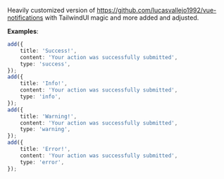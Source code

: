 Heavily customized version of https://github.com/lucasvallejo1992/vue-notifications with TailwindUI magic and more added and adjusted.

**Examples**:

```typescript
add({
    title: 'Success!',
    content: 'Your action was successfully submitted',
    type: 'success',
});
add({
    title: 'Info!',
    content: 'Your action was successfully submitted',
    type: 'info',
});
add({
    title: 'Warning!',
    content: 'Your action was successfully submitted',
    type: 'warning',
});
add({
    title: 'Error!',
    content: 'Your action was successfully submitted',
    type: 'error',
});
```
